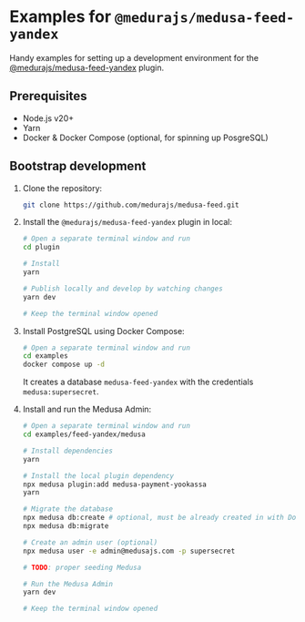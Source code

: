 
# Examples for `@medurajs/medusa-feed-yandex`

Handy examples for setting up a development environment for the [@medurajs/medusa-feed-yandex](https://www.npmjs.com/package/@medurajs/medusa-feed-yandex) plugin.

## Prerequisites

- Node.js v20+
- Yarn
- Docker & Docker Compose (optional, for spinning up PosgreSQL)

## Bootstrap development

1. Clone the repository:
   ```bash
   git clone https://github.com/medurajs/medusa-feed.git
   ```

2. Install the `@medurajs/medusa-feed-yandex` plugin in local:
   ```bash
   # Open a separate terminal window and run
   cd plugin
   
   # Install
   yarn

   # Publish locally and develop by watching changes
   yarn dev

   # Keep the terminal window opened
   ```

3. Install PostgreSQL using Docker Compose:
   ```bash
   # Open a separate terminal window and run
   cd examples
   docker compose up -d
   ```
   It creates a database `medusa-feed-yandex` with the credentials `medusa:supersecret`.

4. Install and run the Medusa Admin:
   ```bash
   # Open a separate terminal window and run
   cd examples/feed-yandex/medusa
   
   # Install dependencies
   yarn

   # Install the local plugin dependency
   npx medusa plugin:add medusa-payment-yookassa
   yarn

   # Migrate the database
   npx medusa db:create # optional, must be already created in with Docker Compose
   npx medusa db:migrate

   # Create an admin user (optional)
   npx medusa user -e admin@medusajs.com -p supersecret

   # TODO: proper seeding Medusa

   # Run the Medusa Admin
   yarn dev

   # Keep the terminal window opened
   ```